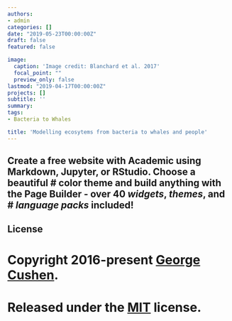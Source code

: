 ```yaml
---
authors:
- admin
categories: []
date: "2019-05-23T00:00:00Z"
draft: false
featured: false

image:
  caption: 'Image credit: Blanchard et al. 2017'
  focal_point: ""
  preview_only: false
lastmod: "2019-04-17T00:00:00Z"
projects: []
subtitle: ''
summary: 
tags: 
- Bacteria to Whales

title: 'Modelling ecosytems from bacteria to whales and people'
---
```


## **Create a free website with Academic using Markdown, Jupyter, or RStudio. Choose a beautiful # color theme and build anything with the Page Builder - over 40 _widgets_, _themes_, and # _language packs_ included!**



## License

# Copyright 2016-present [George Cushen](https://georgecushen.com).

# Released under the [MIT](https://github.com/gcushen/hugo-academic/blob/master/LICENSE.md) license.
